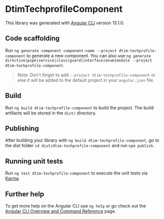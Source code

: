 # DtimTechprofileComponent

This library was generated with [Angular CLI](https://github.com/angular/angular-cli) version 15.1.0.

## Code scaffolding

Run `ng generate component component-name --project dtim-techprofile-component` to generate a new component. You can also use `ng generate directive|pipe|service|class|guard|interface|enum|module --project dtim-techprofile-component`.
> Note: Don't forget to add `--project dtim-techprofile-component` or else it will be added to the default project in your `angular.json` file. 

## Build

Run `ng build dtim-techprofile-component` to build the project. The build artifacts will be stored in the `dist/` directory.

## Publishing

After building your library with `ng build dtim-techprofile-component`, go to the dist folder `cd dist/dtim-techprofile-component` and run `npm publish`.

## Running unit tests

Run `ng test dtim-techprofile-component` to execute the unit tests via [Karma](https://karma-runner.github.io).

## Further help

To get more help on the Angular CLI use `ng help` or go check out the [Angular CLI Overview and Command Reference](https://angular.io/cli) page.
